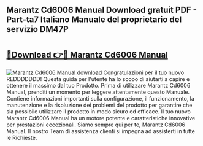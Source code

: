 ## Marantz Cd6006 Manual Download gratuit PDF - Part-ta7 Italiano Manuale del proprietario del servizio DM47P

# <h2><a href="http://dfgt4s.blite.top/?on=Marantz+Cd6006+Manual">🔗Download 👉🔴 Marantz Cd6006 Manual</a></h2>

[![Marantz Cd6006 Manual download](https://i.imgur.com/lujVjoI.png)](http://dfgt4s.blite.top/?on=Marantz+Cd6006+Manual)
Congratulazioni per il tuo nuovo REDDDDDDD! Questa guida per l'utente ha lo scopo di aiutarti a capire e ottenere il massimo dal tuo Prodotto. Prima di utilizzare Marantz Cd6006 Manual, prenditi un momento per leggere attentamente questo Manuale. Contiene informazioni importanti sulla configurazione, il funzionamento, la manutenzione e la risoluzione dei problemi del prodotto per garantire che sia possibile utilizzare il prodotto in modo sicuro ed efficace. Il tuo nuovo Marantz Cd6006 Manual ha un motore potente e caratteristiche innovative per prestazioni eccezionali. Siamo sempre qui per te, Marantz Cd6006 Manual. Il nostro Team di assistenza clienti si impegna ad assisterti in tutte le Richieste.
